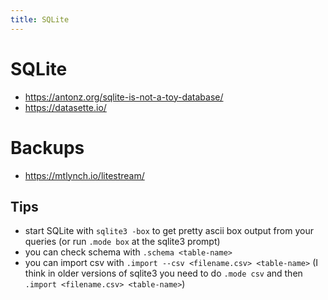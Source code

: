 ```yaml
---
title: SQLite
---
```


# SQLite

- https://antonz.org/sqlite-is-not-a-toy-database/
- https://datasette.io/

# Backups

- https://mtlynch.io/litestream/

## Tips

- start SQLite with `sqlite3 -box` to get pretty ascii box output from your
  queries (or run `.mode box` at the sqlite3 prompt)
- you can check schema with `.schema <table-name>`
- you can import csv with `.import --csv <filename.csv> <table-name>` (I think in older
  versions of sqlite3 you need to do `.mode csv` and then `.import
  <filename.csv> <table-name>`)
